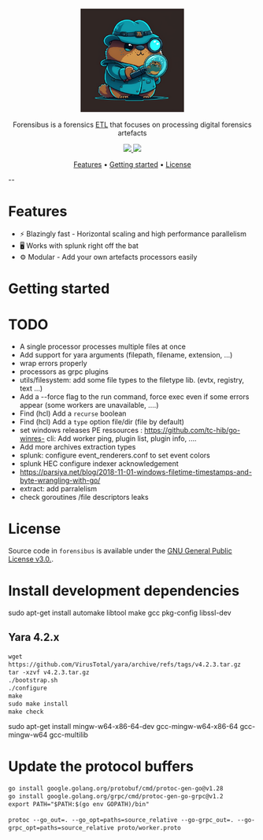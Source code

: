 <div align="center">
<p><img width="210" src="assets/logo.png"/></p>
<!-- <h2><strong>Forensibus</strong></h2> -->
<p>Forensibus is a forensics <a href="https://en.wikipedia.org/wiki/Extract,_transform,_load">ETL</a> that focuses on processing digital forensics artefacts</p>
<p>
    <a href="https://goreportcard.com/report/github.com/jurelou/forensibus">
    <img src="https://goreportcard.com/badge/github.com/jurelou/forensibus"/>
    </a>
    <a href="https://deepsource.io/gh/jurelou/forensibus">
    <img src="https://deepsource.io/gh/jurelou/forensibus.svg/?label=active+issues&show_trend=true&token=grbhROhG-pVFvqhtQJUvozTU)](https://deepsource.io/gh/jurelou/forensibus/?ref=repository-badge"/>
    </a>

</p>
<p>
  <a href="#Features">Features</a> •
  <a href="#getting-started">Getting started</a> •
  <a href="#license">License</a>
</p>
</div>

--

# Features

- ⚡ Blazingly fast - Horizontal scaling and high performance parallelism
- 🖥️ Works with splunk right off the bat
- ⚙️ Modular - Add your own artefacts processors easily

# Getting started

# TODO
- A single processor processes multiple files at once
- Add support for yara arguments (filepath, filename, extension, ...)
- wrap errors properly
- processors as grpc plugins
- utils/filesystem: add some file types to the filetype lib. (evtx, registry, text ...)
- Add a --force flag to the run command, force exec even if some errors appear (some workers are unavailable, ....)
- Find (hcl) Add a `recurse` boolean
- Find (hcl) Add a `type` option file/dir (file by default)
- set windows releases PE ressources : https://github.com/tc-hib/go-winres- cli: Add worker ping, plugin list, plugin info, ....
- Add more archives extraction types
- splunk: configure event_renderers.conf to set event colors
- splunk HEC configure indexer acknowledgement
- https://parsiya.net/blog/2018-11-01-windows-filetime-timestamps-and-byte-wrangling-with-go/
- extract: add parralelism
- check goroutines /file descriptors leaks

# License

Source code in `forensibus` is available under the [GNU General Public License v3.0.](/LICENSE).


# Install development dependencies

sudo apt-get install automake libtool make gcc pkg-config libssl-dev

## Yara 4.2.x


```
wget https://github.com/VirusTotal/yara/archive/refs/tags/v4.2.3.tar.gz
tar -xzvf v4.2.3.tar.gz
./bootstrap.sh
./configure
make
sudo make install
make check
```

sudo apt-get install mingw-w64-x86-64-dev gcc-mingw-w64-x86-64 gcc-mingw-w64 gcc-multilib

# Update the protocol buffers

```
go install google.golang.org/protobuf/cmd/protoc-gen-go@v1.28
go install google.golang.org/grpc/cmd/protoc-gen-go-grpc@v1.2
export PATH="$PATH:$(go env GOPATH)/bin"

protoc --go_out=. --go_opt=paths=source_relative --go-grpc_out=. --go-grpc_opt=paths=source_relative proto/worker.proto
```
